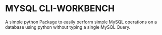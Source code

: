 
# MYSQL CLI-WORKBENCH
A simple python Package to easily perform simple MySQL operations on a database using python without typing a single MySQL Query.

